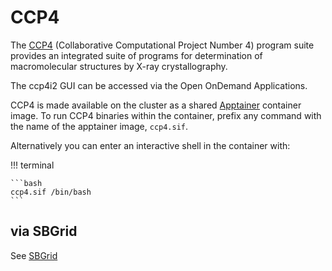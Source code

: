 # CCP4

The [CCP4](https://www.ccp4.ac.uk/) (Collaborative Computational Project Number 4) program suite provides an integrated suite of programs for determination of macromolecular structures by X-ray crystallography.

The ccp4i2 GUI can be accessed via the Open OnDemand Applications.

CCP4 is made available on the cluster as a shared [Apptainer](../apptainer) container image. To run CCP4 binaries within the container, prefix any command with the name of the apptainer image, `ccp4.sif`.

Alternatively you can enter an interactive shell in the container with:

!!! terminal

    ```bash
    ccp4.sif /bin/bash
    ```


## via SBGrid

See [SBGrid](../../sbgrid)

